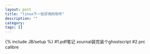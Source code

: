 ```yaml
---
layout: post
title: "linux下一些好用的软件"
description: ""
category: 
tags: []
---
```

{% include JB/setup %}
#1.pdf笔记
xournal装完装个ghostscript
#2.prc
calibre
